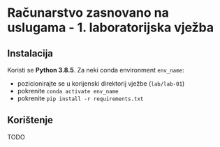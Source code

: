 # Računarstvo zasnovano na uslugama - 1. laboratorijska vježba

## Instalacija

Koristi se **Python 3.8.5**. Za neki conda environment `env_name`:

- pozicionirajte se u korijenski direktorij vježbe (`lab/lab-01`)
- pokrenite `conda activate env_name`
- pokrenite `pip install -r requirements.txt`

## Korištenje

TODO

